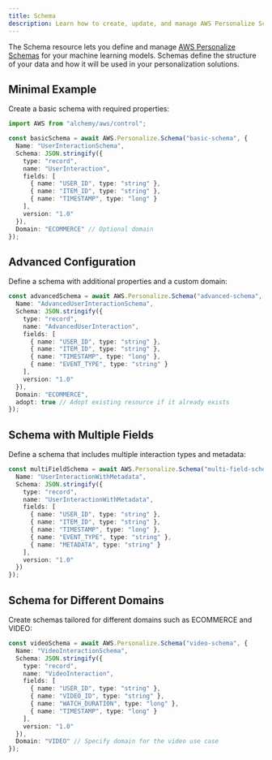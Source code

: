```yaml
---
title: Schema
description: Learn how to create, update, and manage AWS Personalize Schemas using Alchemy Cloud Control.
---
```


The Schema resource lets you define and manage [AWS Personalize Schemas](https://docs.aws.amazon.com/personalize/latest/userguide/) for your machine learning models. Schemas define the structure of your data and how it will be used in your personalization solutions.

## Minimal Example

Create a basic schema with required properties:

```ts
import AWS from "alchemy/aws/control";

const basicSchema = await AWS.Personalize.Schema("basic-schema", {
  Name: "UserInteractionSchema",
  Schema: JSON.stringify({
    type: "record",
    name: "UserInteraction",
    fields: [
      { name: "USER_ID", type: "string" },
      { name: "ITEM_ID", type: "string" },
      { name: "TIMESTAMP", type: "long" }
    ],
    version: "1.0"
  }),
  Domain: "ECOMMERCE" // Optional domain
});
```

## Advanced Configuration

Define a schema with additional properties and a custom domain:

```ts
const advancedSchema = await AWS.Personalize.Schema("advanced-schema", {
  Name: "AdvancedUserInteractionSchema",
  Schema: JSON.stringify({
    type: "record",
    name: "AdvancedUserInteraction",
    fields: [
      { name: "USER_ID", type: "string" },
      { name: "ITEM_ID", type: "string" },
      { name: "TIMESTAMP", type: "long" },
      { name: "EVENT_TYPE", type: "string" }
    ],
    version: "1.0"
  }),
  Domain: "ECOMMERCE",
  adopt: true // Adopt existing resource if it already exists
});
```

## Schema with Multiple Fields

Define a schema that includes multiple interaction types and metadata:

```ts
const multiFieldSchema = await AWS.Personalize.Schema("multi-field-schema", {
  Name: "UserInteractionWithMetadata",
  Schema: JSON.stringify({
    type: "record",
    name: "UserInteractionWithMetadata",
    fields: [
      { name: "USER_ID", type: "string" },
      { name: "ITEM_ID", type: "string" },
      { name: "TIMESTAMP", type: "long" },
      { name: "EVENT_TYPE", type: "string" },
      { name: "METADATA", type: "string" }
    ],
    version: "1.0"
  })
});
```

## Schema for Different Domains

Create schemas tailored for different domains such as ECOMMERCE and VIDEO:

```ts
const videoSchema = await AWS.Personalize.Schema("video-schema", {
  Name: "VideoInteractionSchema",
  Schema: JSON.stringify({
    type: "record",
    name: "VideoInteraction",
    fields: [
      { name: "USER_ID", type: "string" },
      { name: "VIDEO_ID", type: "string" },
      { name: "WATCH_DURATION", type: "long" },
      { name: "TIMESTAMP", type: "long" }
    ],
    version: "1.0"
  }),
  Domain: "VIDEO" // Specify domain for the video use case
});
```